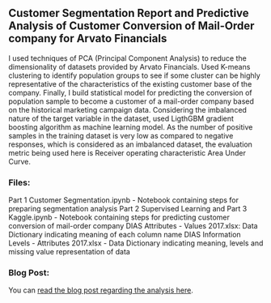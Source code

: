 ## Customer Segmentation Report and Predictive Analysis of Customer Conversion of Mail-Order company for Arvato Financials

I used techniques of PCA (Principal Component Analysis) to reduce the dimensionality of datasets provided by Arvato Financials. Used K-means clustering to identify population groups to see if some cluster can be highly representative of the characteristics of the existing customer base of the company. Finally, I build statistical model for predicting the conversion of population sample to become a customer of a mail-order company based on the historical marketing campaign data. Considering the imbalanced nature of the target variable in the dataset, used LigthGBM gradient boosting algorithm as machine learning model. As the number of positive samples in the training dataset is very low as compared to negative responses, which is considered as an imbalanced dataset, the evaluation metric being used here is Receiver operating characteristic Area Under Curve.

### Files:
Part 1 Customer Segmentation.ipynb - Notebook containing steps for preparing segmentation analysis
Part 2 Supervised Learning and Part 3 Kaggle.ipynb - Notebook containing steps for predicting customer conversion of mail-order company
DIAS Attributes - Values 2017.xlsx: Data Dictionary indicating meaning of each column name
DIAS Information Levels - Attributes 2017.xlsx - Data Dictionary indicating meaning, levels and missing value representation of data

### Blog Post:
You can [read the blog post regarding the analysis here](https://medium.com/@patelatharva/identifying-customer-segments-and-predicting-conversions-of-mail-order-sales-company-for-arvato-a139c66686f6).